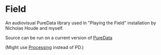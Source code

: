 Field
=====

An audiovisual PureData library used in "Playing the Field" installation by Nicholas Houde and myself.

Source can be run on a current version of [PureData](http://puredata.info/downloads)

(Might use [Processing](http://processing.org/) instead of PD.)
